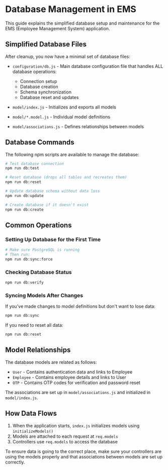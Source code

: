 # Database Management in EMS

This guide explains the simplified database setup and maintenance for the EMS (Employee Management System) application.

## Simplified Database Files

After cleanup, you now have a minimal set of database files:

- `configuration/db.js` - Main database configuration file that handles ALL database operations:
  - Connection setup
  - Database creation
  - Schema synchronization
  - Database reset and updates
  
- `model/index.js` - Initializes and exports all models
- `model/*.model.js` - Individual model definitions
- `model/associations.js` - Defines relationships between models

## Database Commands

The following npm scripts are available to manage the database:

```bash
# Test database connection
npm run db:test

# Reset database (drops all tables and recreates them)
npm run db:reset

# Update database schema without data loss
npm run db:update

# Create database if it doesn't exist
npm run db:create
```

## Common Operations

### Setting Up Database for the First Time

```bash
# Make sure PostgreSQL is running
# Then run:
npm run db:sync:force
```

### Checking Database Status

```bash
npm run db:verify
```

### Syncing Models After Changes

If you've made changes to model definitions but don't want to lose data:

```bash
npm run db:sync
```

If you need to reset all data:

```bash
npm run db:reset
```

## Model Relationships

The database models are related as follows:

- `User` - Contains authentication data and links to Employee
- `Employee` - Contains employee details and links to User
- `OTP` - Contains OTP codes for verification and password reset

The associations are set up in `model/associations.js` and initialized in `model/index.js`.

## How Data Flows

1. When the application starts, `index.js` initializes models using `initializeModels()`
2. Models are attached to each request at `req.models`
3. Controllers use `req.models` to access the database

To ensure data is going to the correct place, make sure your controllers are using the models properly and that associations between models are set up correctly.
